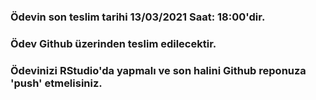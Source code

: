 ### Ödevin son teslim tarihi 13/03/2021 Saat: 18:00'dir.
### Ödev Github üzerinden teslim edilecektir.
### Ödevinizi RStudio'da yapmalı ve son halini Github reponuza 'push' etmelisiniz.
